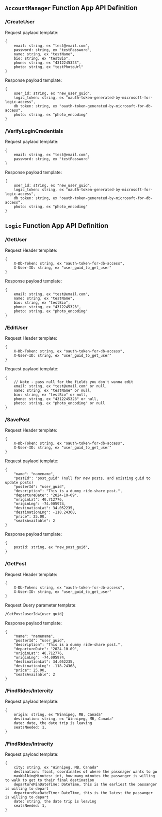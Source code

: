 ## `AccountManager` Function App API Definition

### /CreateUser
Request paylaod template:
```
{
    email: string, ex "test@email.com",
    password: string, ex "testPassword",
    name: string, ex "testName",
    bio: string, ex "testBio",
    phone: string, ex "4312245323",
    photo: string, ex "testPhotoUrl"
}
```

Response payload template:
```
{
    user_id: string, ex "new_user_guid",
    logic_token: string, ex "oauth-token-generated-by-microsoft-for-logic-access",
    db_token: string, ex "oauth-token-generated-by-microsoft-for-db-access",
    photo: string, ex "photo_encoding"
}
```

### /VerifyLoginCredentials
Request paylaod template:
```
{
    email: string, ex "test@email.com",
    password: string, ex "testPassword"
}
```

Response payload template:
```
{
    user_id: string, ex "new_user_guid",
    logic_token: string, ex "oauth-token-generated-by-microsoft-for-logic-access",
    db_token: string, ex "oauth-token-generated-by-microsoft-for-db-access",
    photo: string, ex "photo_encoding"
}
```

## `Logic` Function App API Definition

### /GetUser
Request Header template:
```
{
    X-Db-Token: string, ex "oauth-token-for-db-access",
    X-User-ID: string, ex "user_guid_to_get_user"
}
```

Response payload template:
```
{
    email: string, ex "test@email.com",
    name: string, ex "testName",
    bio: string, ex "testBio",
    phone: string, ex "4312245323",
    photo: string, ex "photo_encoding"
}
```

### /EditUser
Request Header template:
```
{
    X-Db-Token: string, ex "oauth-token-for-db-access",
    X-User-ID: string, ex "user_guid_to_get_user"
}
```

Request paylaod template:
```
{
    // Note - pass null for the fields you don't wanna edit
    email: string, ex "test@email.com" or null,
    name: string, ex "testName" or null,
    bio: string, ex "testBio" or null,
    phone: string, ex "4312245323" or null,
    photo: string, ex "photo_encoding" or null
}
```

### /SavePost
Request Header template:
```
{
    X-Db-Token: string, ex "oauth-token-for-db-access",
    X-User-ID: string, ex "user_guid_to_get_user"
}
```

Request paylaod template:
```
{
    "name": "namename",
    "postId": "post_guid" (null for new posts, and existing guid to update posts)
    "posterId": "user_guid",
    "description": "This is a dummy ride-share post.",
    "departureDate": "2024-10-09",
    "originLat": 40.712776,
    "originLng": -74.005974,
    "destinationLat": 34.052235,
    "destinationLng": -118.24368,
    "price": 25.00,
    "seatsAvailable": 2
}
```

Response payload template:
```
{
    postId: string, ex "new_post_guid",
}
```

### /GetPost
Request Header template:
```
{
    X-Db-Token: string, ex "oauth-token-for-db-access",
    X-User-ID: string, ex "user_guid_to_get_user"
}
```

Request Query parameter template:
```
/GetPost?userId={user_guid}
```

Response paylaod template:
```
{
    "name": "namename",
    "posterId": "user_guid",
    "description": "This is a dummy ride-share post.",
    "departureDate": "2024-10-09",
    "originLat": 40.712776,
    "originLng": -74.005974,
    "destinationLat": 34.052235,
    "destinationLng": -118.24368,
    "price": 25.00,
    "seatsAvailable": 2
}
```
### /FindRides/Intercity
Request paylaod template:
```
{
    origin: string, ex "Winnipeg, MB, Canada"
    destination: string, ex "Winnipeg, MB, Canada"
    date: date, the date trip is leaving
    seatsNeeded: 1,
}
```

### /FindRides/Intracity
Request payload template:
```
{
    city: string, ex "Winnipeg, MB, Canada"
    destination: float, coordinates of where the passnager wants to go
    maxWalkingMinutes: int, how many minutes the passanger is willing to walk to get to their final destination
    departureMinDateTime: DateTime, this is the earliest the passanger is willing to depart
    departureMaxDateTime: DateTime, this is the latest the passanger is willing to depart
    date: string, the date trip is leaving
    seatsNeeded: 1,
}
```
